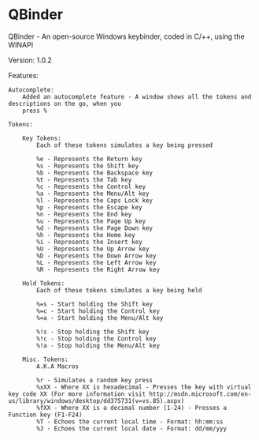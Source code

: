 QBinder
=======

QBinder - An open-source Windows keybinder, coded in C/++, using the WINAPI

Version: 1.0.2

Features:

    Autocomplete:
        Added an autocomplete feature - A window shows all the tokens and descriptions on the go, when you
        press %

    Tokens:
  
        Key Tokens:
            Each of these tokens simulates a key being pressed 
                
            %e - Represents the Return key
            %s - Represents the Shift key
            %b - Represents the Backspace key
            %t - Represents the Tab key
            %c - Represents the Control key
            %a - Represents the Menu/Alt key
            %l - Represents the Caps Lock key
            %p - Represents the Escape key
            %n - Represents the End key
            %u - Represents the Page Up key
            %d - Represents the Page Down key
            %h - Represents the Home key
            %i - Represents the Insert key
            %U - Represents the Up Arrow key
            %D - Represents the Down Arrow key
            %L - Represents the Left Arrow key
            %R - Represents the Right Arrow key
      
        Hold Tokens:
            Each of these tokens simulates a key being held
            
            %=s - Start holding the Shift key
            %=c - Start holding the Control key
            %=a - Start holding the Menu/Alt key
            
            %!s - Stop holding the Shift key
            %!c - Stop holding the Control key
            %!a - Stop holding the Menu/Alt key
        
        Misc. Tokens:
            A.K.A Macros
            
            %r - Simulates a random key press
            %xXX - Where XX is hexadecimal - Presses the key with virtual key code XX (For more information visit http://msdn.microsoft.com/en-us/library/windows/desktop/dd375731(v=vs.85).aspx)
            %fXX - Where XX is a decimal number (1-24) - Presses a Function key (F1-F24)
            %T - Echoes the current local time - Format: hh:mm:ss
            %J - Echoes the current local date - Format: dd/mm/yyy
      
